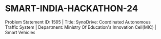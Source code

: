# SMART-INDIA-HACKATHON-24
Problem Statement ID: 1595 | Title: SynoDrive: Coordinated Autonomous Traffic System | Department: Ministry Of Education's Innovation Cell(MIC) | Smart Vehicles

